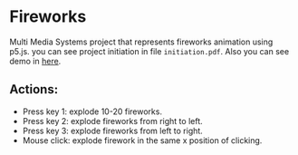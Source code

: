 # Fireworks
Multi Media Systems project that represents fireworks animation using p5.js. 
you can see project initiation in file `initiation.pdf`.
Also you can see demo in [here](https://mhasannejadi.github.io/Fireworks/).<br />
## Actions:
* Press key 1: explode 10-20 fireworks.
* Press key 2: explode fireworks from right to left.
* Press key 3: explode fireworks from left to right.
* Mouse click: explode firework in the same x position of clicking.
